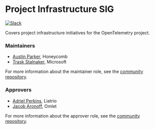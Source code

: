 # Project Infrastructure SIG

[![Slack](https://img.shields.io/badge/slack-@cncf/otel--sig--project--infra-blue.svg?logo=slack)](https://cloud-native.slack.com/archives/C07BPU981PV)

Covers project infrastructure initiatives for the OpenTelemetry project.

### Maintainers

* [Austin Parker](https://github.com/austinlparker), Honeycomb
* [Trask Stalnaker](https://github.com/trask), Microsoft

For more information about the maintainer role, see the [community repository](https://github.com/open-telemetry/community/blob/main/community-membership.md#maintainer).

### Approvers

* [Adriel Perkins](https://github.com/austinlparker), Liatrio
* [Jacob Aronoff](https://github.com/jaronoff97), Omlet

For more information about the approver role, see the [community repository](https://github.com/open-telemetry/community/blob/main/community-membership.md#approver).
